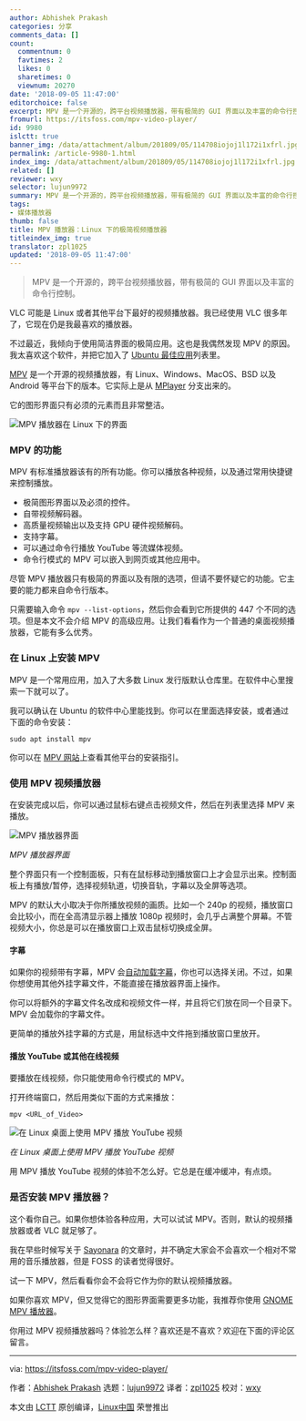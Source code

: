 ```yaml
---
author: Abhishek Prakash
categories: 分享
comments_data: []
count:
  commentnum: 0
  favtimes: 2
  likes: 0
  sharetimes: 0
  viewnum: 20270
date: '2018-09-05 11:47:00'
editorchoice: false
excerpt: MPV 是一个开源的，跨平台视频播放器，带有极简的 GUI 界面以及丰富的命令行控制。
fromurl: https://itsfoss.com/mpv-video-player/
id: 9980
islctt: true
banner_img: /data/attachment/album/201809/05/114708iojoj1l172i1xfrl.jpg
permalink: /article-9980-1.html
index_img: /data/attachment/album/201809/05/114708iojoj1l172i1xfrl.jpg.thumb.jpg
related: []
reviewer: wxy
selector: lujun9972
summary: MPV 是一个开源的，跨平台视频播放器，带有极简的 GUI 界面以及丰富的命令行控制。
tags:
- 媒体播放器
thumb: false
title: MPV 播放器：Linux 下的极简视频播放器
titleindex_img: true
translator: zpl1025
updated: '2018-09-05 11:47:00'
---
```



> 
> MPV 是一个开源的，跨平台视频播放器，带有极简的 GUI 界面以及丰富的命令行控制。
> 
> 
> 


VLC 可能是 Linux 或者其他平台下最好的视频播放器。我已经使用 VLC 很多年了，它现在仍是我最喜欢的播放器。


不过最近，我倾向于使用简洁界面的极简应用。这也是我偶然发现 MPV 的原因。我太喜欢这个软件，并把它加入了 [Ubuntu 最佳应用](https://itsfoss.com/best-ubuntu-apps/)列表里。


[MPV](https://mpv.io/) 是一个开源的视频播放器，有 Linux、Windows、MacOS、BSD 以及 Android 等平台下的版本。它实际上是从 [MPlayer](http://www.mplayerhq.hu/design7/news.html) 分支出来的。


它的图形界面只有必须的元素而且非常整洁。


![MPV 播放器在 Linux 下的界面](/data/attachment/album/201809/05/114708iojoj1l172i1xfrl.jpg)


### MPV 的功能


MPV 有标准播放器该有的所有功能。你可以播放各种视频，以及通过常用快捷键来控制播放。


* 极简图形界面以及必须的控件。
* 自带视频解码器。
* 高质量视频输出以及支持 GPU 硬件视频解码。
* 支持字幕。
* 可以通过命令行播放 YouTube 等流媒体视频。
* 命令行模式的 MPV 可以嵌入到网页或其他应用中。


尽管 MPV 播放器只有极简的界面以及有限的选项，但请不要怀疑它的功能。它主要的能力都来自命令行版本。


只需要输入命令 `mpv --list-options`，然后你会看到它所提供的 447 个不同的选项。但是本文不会介绍 MPV 的高级应用。让我们看看作为一个普通的桌面视频播放器，它能有多么优秀。


### 在 Linux 上安装 MPV


MPV 是一个常用应用，加入了大多数 Linux 发行版默认仓库里。在软件中心里搜索一下就可以了。


我可以确认在 Ubuntu 的软件中心里能找到。你可以在里面选择安装，或者通过下面的命令安装：



```
sudo apt install mpv
```

你可以在 [MPV 网站](https://mpv.io/installation/)上查看其他平台的安装指引。


### 使用 MPV 视频播放器


在安装完成以后，你可以通过鼠标右键点击视频文件，然后在列表里选择 MPV 来播放。


![MPV 播放器界面](/data/attachment/album/201809/05/114708v5qt5p8psqh98qiq.png)


*MPV 播放器界面*


整个界面只有一个控制面板，只有在鼠标移动到播放窗口上才会显示出来。控制面板上有播放/暂停，选择视频轨道，切换音轨，字幕以及全屏等选项。


MPV 的默认大小取决于你所播放视频的画质。比如一个 240p 的视频，播放窗口会比较小，而在全高清显示器上播放 1080p 视频时，会几乎占满整个屏幕。不管视频大小，你总是可以在播放窗口上双击鼠标切换成全屏。


#### 字幕


如果你的视频带有字幕，MPV 会[自动加载字幕](https://itsfoss.com/how-to-play-movie-with-subtitles-on-samsung-tv-via-usb/)，你也可以选择关闭。不过，如果你想使用其他外挂字幕文件，不能直接在播放器界面上操作。


你可以将额外的字幕文件名改成和视频文件一样，并且将它们放在同一个目录下。MPV 会加载你的字幕文件。


更简单的播放外挂字幕的方式是，用鼠标选中文件拖到播放窗口里放开。


#### 播放 YouTube 或其他在线视频


要播放在线视频，你只能使用命令行模式的 MPV。


打开终端窗口，然后用类似下面的方式来播放：



```
mpv <URL_of_Video>
```

![在 Linux 桌面上使用 MPV 播放 YouTube 视频](/data/attachment/album/201809/05/114709izxrl6oojeni71o7.jpg)


*在 Linux 桌面上使用 MPV 播放 YouTube 视频*


用 MPV 播放 YouTube 视频的体验不怎么好。它总是在缓冲缓冲，有点烦。


### 是否安装 MPV 播放器？


这个看你自己。如果你想体验各种应用，大可以试试 MPV。否则，默认的视频播放器或者 VLC 就足够了。


我在早些时候写关于 [Sayonara](https://itsfoss.com/sayonara-music-player/) 的文章时，并不确定大家会不会喜欢一个相对不常用的音乐播放器，但是 FOSS 的读者觉得很好。


试一下 MPV，然后看看你会不会将它作为你的默认视频播放器。


如果你喜欢 MPV，但又觉得它的图形界面需要更多功能，我推荐你使用 [GNOME MPV 播放器](https://gnome-mpv.github.io/)。


你用过 MPV 视频播放器吗？体验怎么样？喜欢还是不喜欢？欢迎在下面的评论区留言。




---


via: <https://itsfoss.com/mpv-video-player/>


作者：[Abhishek Prakash](https://itsfoss.com/author/abhishek/) 选题：[lujun9972](https://github.com/lujun9972) 译者：[zpl1025](https://github.com/zpl1025) 校对：[wxy](https://github.com/wxy)


本文由 [LCTT](https://github.com/LCTT/TranslateProject) 原创编译，[Linux中国](https://linux.cn/) 荣誉推出